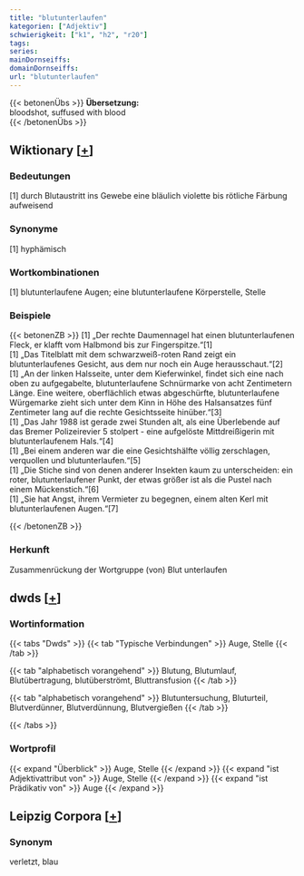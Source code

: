 ```yaml
---
title: "blutunterlaufen"
kategorien: ["Adjektiv"]
schwierigkeit: ["k1", "h2", "r20"]
tags:
series:
mainDornseiffs:
domainDornseiffs:
url: "blutunterlaufen"
---
```


{{< betonenÜbs >}}
**Übersetzung:**  
bloodshot, suffused with blood  
{{< /betonenÜbs >}}

## Wiktionary [[+](https://de.wiktionary.org/wiki/blutunterlaufen)]

### Bedeutungen
[1] durch Blutaustritt ins Gewebe eine bläulich violette bis rötliche Färbung aufweisend  

### Synonyme
[1] hyphämisch  

### Wortkombinationen
[1] blutunterlaufene Augen; eine blutunterlaufene Körperstelle, Stelle  

### Beispiele
{{< betonenZB >}}
[1] „Der rechte Daumennagel hat einen blutunterlaufenen Fleck, er klafft vom Halbmond bis zur Fingerspitze.“[1]  
[1] „Das Titelblatt mit dem schwarzweiß-roten Rand zeigt ein blutunterlaufenes Gesicht, aus dem nur noch ein Auge herausschaut.“[2]  
[1] „An der linken Halsseite, unter dem Kieferwinkel, findet sich eine nach oben zu aufgegabelte, blutunterlaufene Schnürmarke von acht Zentimetern Länge. Eine weitere, oberflächlich etwas abgeschürfte, blutunterlaufene Würgemarke zieht sich unter dem Kinn in Höhe des Halsansatzes fünf Zentimeter lang auf die rechte Gesichtsseite hinüber.“[3]  
[1] „Das Jahr 1988 ist gerade zwei Stunden alt, als eine Überlebende auf das Bremer Polizeirevier 5 stolpert - eine aufgelöste Mittdreißigerin mit blutunterlaufenem Hals.“[4]  
[1] „Bei einem anderen war die eine Gesichtshälfte völlig zerschlagen, verquollen und blutunterlaufen.“[5]  
[1] „Die Stiche sind von denen anderer Insekten kaum zu unterscheiden: ein roter, blutunterlaufener Punkt, der etwas größer ist als die Pustel nach einem Mückenstich.“[6]  
[1] „Sie hat Angst, ihrem Vermieter zu begegnen, einem alten Kerl mit blutunterlaufenen Augen.“[7]  

{{< /betonenZB >}}
### Herkunft
Zusammenrückung der Wortgruppe (von) Blut unterlaufen  



## dwds [[+](https://www.dwds.de/wb/blutunterlaufen)]

### Wortinformation
{{< tabs "Dwds" >}}
{{< tab "Typische Verbindungen" >}}
Auge, Stelle
{{< /tab >}}

{{< tab "alphabetisch vorangehend" >}}
Blutung, Blutumlauf, Blutübertragung, blutüberströmt, Bluttransfusion
{{< /tab >}}

{{< tab "alphabetisch vorangehend" >}}
Blutuntersuchung, Bluturteil, Blutverdünner, Blutverdünnung, Blutvergießen
{{< /tab >}}

{{< /tabs >}}

### Wortprofil
{{< expand "Überblick" >}} Auge, Stelle {{< /expand >}}
{{< expand "ist Adjektivattribut von" >}} Auge, Stelle {{< /expand >}}
{{< expand "ist Prädikativ von" >}} Auge {{< /expand >}}

## Leipzig Corpora [[+](https://corpora.uni-leipzig.de/en/res?word=blutunterlaufen&corpusId=deu_newscrawl-public_2018)]


### Synonym
verletzt, blau

